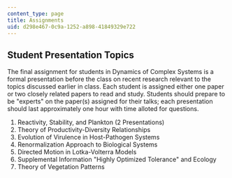 ```yaml
---
content_type: page
title: Assignments
uid: d298e467-0c9a-1252-a898-41849329e722
---
```


Student Presentation Topics
---------------------------

The final assignment for students in Dynamics of Complex Systems is a formal presentation before the class on recent research relevant to the topics discussed earlier in class. Each student is assigned either one paper or two closely related papers to read and study. Students should prepare to be "experts" on the paper(s) assigned for their talks; each presentation should last approximately one hour with time alloted for questions.

1.  Reactivity, Stability, and Plankton (2 Presentations)
2.  Theory of Productivity-Diversity Relationships
3.  Evolution of Virulence in Host-Pathogen Systems
4.  Renormalization Approach to Biological Systems
5.  Directed Motion in Lotka-Volterra Models
6.  Supplemental Information "Highly Optimized Tolerance" and Ecology
7.  Theory of Vegetation Patterns
